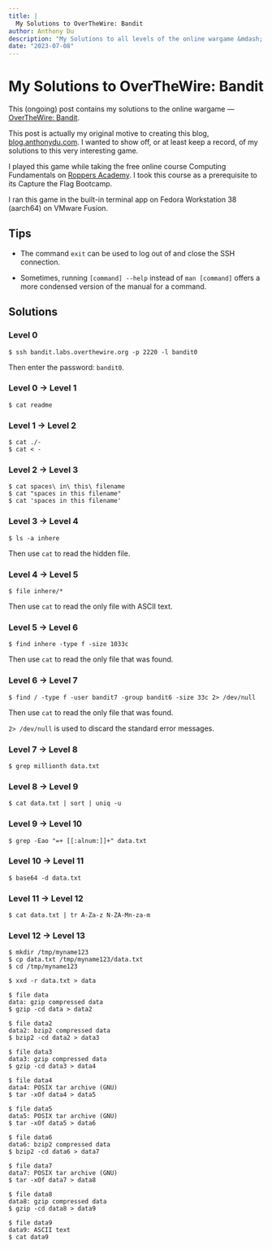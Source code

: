 ```yaml
---
title: |
  My Solutions to OverTheWire: Bandit
author: Anthony Du
description: "My Solutions to all levels of the online wargame &mdash; OverTheWire: Bandit."
date: "2023-07-08"
---
```


# My Solutions to OverTheWire: Bandit

This (ongoing) post contains my solutions to the online wargame &mdash; [OverTheWire: Bandit](https://overthewire.org/wargames/bandit/).

This post is actually my original motive to creating this blog, [blog.anthonydu.com](https://blog.anthonydu.com). I wanted to show off, or at least keep a record, of my solutions to this very interesting game.

I played this game while taking the free online course Computing Fundamentals on [Roppers Academy](https://www.roppers.org). I took this course as a prerequisite to its Capture the Flag Bootcamp.

I ran this game in the built-in terminal app on Fedora Workstation 38 (aarch64) on VMware Fusion.

## Tips

- The command `exit` can be used to log out of and close the SSH connection.

- Sometimes, running `[command] --help` instead of `man [command]` offers a more condensed version of the manual for a command.

## Solutions

### Level 0

```shell
$ ssh bandit.labs.overthewire.org -p 2220 -l bandit0
```

Then enter the password: `bandit0`.

### Level 0 &rarr; Level 1

```shell
$ cat readme
```

### Level 1 &rarr; Level 2

```shell
$ cat ./-
$ cat < -
```

### Level 2 &rarr; Level 3

```shell
$ cat spaces\ in\ this\ filename
$ cat "spaces in this filename"
$ cat 'spaces in this filename'
```

### Level 3 &rarr; Level 4

```shell
$ ls -a inhere
```

Then use `cat` to read the hidden file.

### Level 4 &rarr; Level 5

```shell
$ file inhere/*
```

Then use `cat` to read the only file with ASCII text.

### Level 5 &rarr; Level 6

```shell
$ find inhere -type f -size 1033c
```

Then use `cat` to read the only file that was found.

### Level 6 &rarr; Level 7

```shell
$ find / -type f -user bandit7 -group bandit6 -size 33c 2> /dev/null
```

Then use `cat` to read the only file that was found.

`2> /dev/null` is used to discard the standard error messages.

### Level 7 &rarr; Level 8

```shell
$ grep millionth data.txt
```

### Level 8 &rarr; Level 9

```shell
$ cat data.txt | sort | uniq -u
```

### Level 9 &rarr; Level 10

```shell
$ grep -Eao "=+ [[:alnum:]]+" data.txt
```

### Level 10 &rarr; Level 11

```shell
$ base64 -d data.txt
```

### Level 11 &rarr; Level 12

```shell
$ cat data.txt | tr A-Za-z N-ZA-Mn-za-m
```

### Level 12 &rarr; Level 13

```shell
$ mkdir /tmp/myname123
$ cp data.txt /tmp/myname123/data.txt
$ cd /tmp/myname123

$ xxd -r data.txt > data

$ file data
data: gzip compressed data
$ gzip -cd data > data2

$ file data2
data2: bzip2 compressed data
$ bzip2 -cd data2 > data3

$ file data3
data3: gzip compressed data
$ gzip -cd data3 > data4

$ file data4
data4: POSIX tar archive (GNU)
$ tar -xOf data4 > data5

$ file data5
data5: POSIX tar archive (GNU)
$ tar -xOf data5 > data6

$ file data6
data6: bzip2 compressed data
$ bzip2 -cd data6 > data7

$ file data7
data7: POSIX tar archive (GNU)
$ tar -xOf data7 > data8

$ file data8
data8: gzip compressed data
$ gzip -cd data8 > data9

$ file data9
data9: ASCII text
$ cat data9
```
